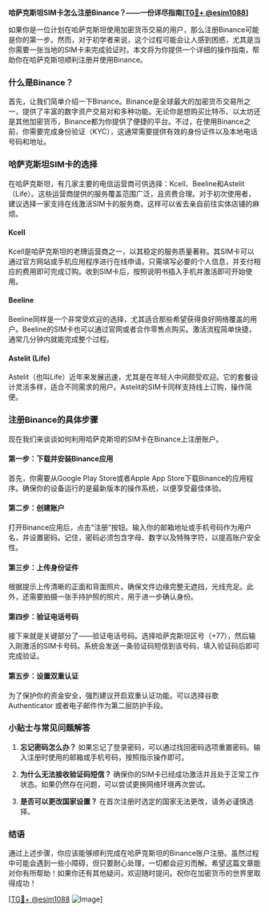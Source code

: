 **哈萨克斯坦SIM卡怎么注册Binance？——一份详尽指南[[TG💪+ @esim1088](https://t.me/s/esim1088)]**

如果你是一位计划在哈萨克斯坦使用加密货币交易的用户，那么注册Binance可能是你的第一步。然而，对于初学者来说，这个过程可能会让人感到困惑，尤其是当你需要一张当地的SIM卡来完成验证时。本文将为你提供一个详细的操作指南，帮助你在哈萨克斯坦顺利注册并使用Binance。

### 什么是Binance？

首先，让我们简单介绍一下Binance。Binance是全球最大的加密货币交易所之一，提供了丰富的数字资产交易对和多种功能。无论你是想购买比特币、以太坊还是其他加密货币，Binance都为你提供了便捷的平台。不过，在使用Binance之前，你需要完成身份验证（KYC），这通常需要提供有效的身份证件以及本地电话号码和地址。

### 哈萨克斯坦SIM卡的选择

在哈萨克斯坦，有几家主要的电信运营商可供选择：Kcell、Beeline和Astelit（Life）。这些运营商提供的服务覆盖范围广泛，且资费合理。对于初次使用者，建议选择一家支持在线激活SIM卡的服务商，这样可以省去亲自前往实体店铺的麻烦。

#### Kcell
Kcell是哈萨克斯坦的老牌运营商之一，以其稳定的服务质量著称。其SIM卡可以通过官方网站或手机应用程序进行在线申请。只需填写必要的个人信息，并支付相应的费用即可完成订购。收到SIM卡后，按照说明书插入手机并激活即可开始使用。

#### Beeline
Beeline同样是一个非常受欢迎的选择，尤其适合那些希望获得良好网络覆盖的用户。Beeline的SIM卡也可以通过官网或者合作零售点购买。激活流程简单快捷，通常几分钟内就能完成整个过程。

#### Astelit (Life)
Astelit（也叫Life）近年来发展迅速，尤其是在年轻人中间颇受欢迎。它的套餐设计灵活多样，适合不同需求的用户。Astelit的SIM卡同样支持线上订购，操作简便。

### 注册Binance的具体步骤

现在我们来谈谈如何利用哈萨克斯坦的SIM卡在Binance上注册账户。

#### 第一步：下载并安装Binance应用
首先，你需要从Google Play Store或者Apple App Store下载Binance的应用程序。确保你的设备运行的是最新版本的操作系统，以便享受最佳体验。

#### 第二步：创建账户
打开Binance应用后，点击“注册”按钮。输入你的邮箱地址或手机号码作为用户名，并设置密码。记住，密码必须包含字母、数字以及特殊字符，以提高账户安全性。

#### 第三步：上传身份证件
根据提示上传清晰的正面和背面照片。确保文件边缘完整无遮挡，光线充足。此外，还需要拍摄一张手持护照的照片，用于进一步确认身份。

#### 第四步：验证电话号码
接下来就是关键部分了——验证电话号码。选择哈萨克斯坦区号（+77），然后输入刚激活的SIM卡号码。系统会发送一条验证码短信到该号码，填入验证码后即可完成验证。

#### 第五步：设置双重认证
为了保护你的资金安全，强烈建议开启双重认证功能。可以选择谷歌 Authenticator 或者电子邮件作为第二层防护手段。

### 小贴士与常见问题解答

1. **忘记密码怎么办？**
   如果忘记了登录密码，可以通过找回密码选项重置密码。输入注册时使用的邮箱或手机号码，按照指示操作即可。

2. **为什么无法接收验证码短信？**
   确保你的SIM卡已经成功激活并且处于正常工作状态。如果仍然存在问题，可以尝试更换网络环境再次尝试。

3. **是否可以更改国家设置？**
   在首次注册时选定的国家无法更改，请务必谨慎选择。

### 结语

通过上述步骤，你应该能够顺利完成在哈萨克斯坦的Binance账户注册。虽然过程中可能会遇到一些小障碍，但只要耐心处理，一切都会迎刃而解。希望这篇文章能对你有所帮助！如果你还有其他疑问，欢迎随时提问。祝你在加密货币的世界里取得成功！

[[TG💪+ @esim1088](https://t.me/s/esim1088) ![Image](https://i.postimg.cc/4NQfJmqS/Snipaste-2025-05-13-00-14-12.png)]